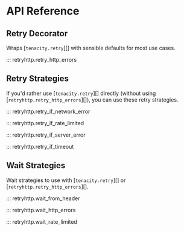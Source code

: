 # API Reference

## Retry Decorator

Wraps [`tenacity.retry`][] with sensible defaults for most use cases.

::: retryhttp.retry_http_errors

## Retry Strategies

If you'd rather use [`tenacity.retry`][] directly (without using [`retryhttp.retry_http_errors`][]), you can use these retry strategies.

::: retryhttp.retry_if_network_error

::: retryhttp.retry_if_rate_limited

::: retryhttp.retry_if_server_error

::: retryhttp.retry_if_timeout

## Wait Strategies

Wait strategies to use with [`tenacity.retry`][] or [`retryhttp.retry_http_errors`][].

::: retryhttp.wait_from_header

::: retryhttp.wait_http_errors

::: retryhttp.wait_rate_limited
